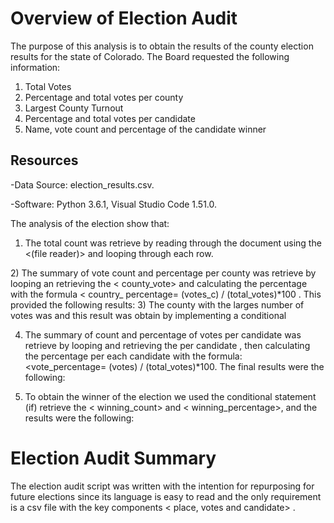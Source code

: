 # Overview of Election Audit 
The purpose of this analysis is to obtain the results of the county election results for the state of Colorado. The Board requested the following information:
1)	Total Votes
2)	Percentage and total votes per county
3)	Largest County Turnout 
4)	Percentage and total votes per candidate
5)	Name, vote count and percentage of the candidate winner

## Resources 
-Data Source: election_results.csv.

-Software: Python 3.6.1, Visual Studio Code 1.51.0.


The analysis of the election show that:
1)	The total count was retrieve by reading through the document using the <(file reader)> and looping <for>   through each row. 
<screen shot >
2)	The summary of vote count and percentage per county was retrieve by looping <for> an retrieving the < county_vote> and calculating the percentage with the formula < country_ percentage= (votes_c) / (total_votes)*100 . This provided the following results: 
<Screen Shot> 
3)	The county with the larges number of votes was <Devender> and this result was obtain by implementing a conditional <if> 

4)	The summary of count and percentage of votes per candidate was retrieve by looping <for> and retrieving the  <votes> per candidate , then calculating the percentage per each candidate with the formula: <vote_percentage= (votes) / (total_votes)*100. The final results were the following: 

<screen shoot> 

5)	To obtain the winner of the election we used the conditional statement (if) retrieve the < winning_count> and < winning_percentage>, and the results were the following: 

<Screen shoot> 

# Election Audit Summary
The election audit script was written with the intention for repurposing for future elections since its language is easy to read and the only requirement is a csv  file with the key components  < place, votes and candidate> . 
